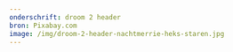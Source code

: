 ```yaml
---
onderschrift: droom 2 header
bron: Pixabay.com
image: /img/droom-2-header-nachtmerrie-heks-staren.jpg
---
```

